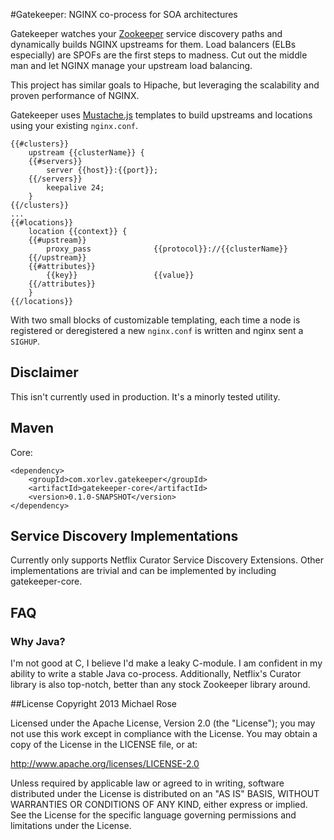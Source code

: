 #Gatekeeper: NGINX co-process for SOA architectures

Gatekeeper watches your [Zookeeper](http://zookeeper.apache.org/) service discovery paths and dynamically builds NGINX
upstreams for them. Load balancers (ELBs especially) are SPOFs are the first steps to madness. Cut out the middle man
and let NGINX manage your upstream load balancing.

This project has similar goals to Hipache, but leveraging the scalability and proven performance of NGINX.

Gatekeeper uses [Mustache.js](http://mustache.github.io) templates to build upstreams and locations using your
existing `nginx.conf`.

	{{#clusters}}
	    upstream {{clusterName}} {
	    {{#servers}}
	        server {{host}}:{{port}};
	    {{/servers}}
	        keepalive 24;
	    }
	{{/clusters}}
	...
    {{#locations}}
        location {{context}} {
        {{#upstream}}
            proxy_pass              {{protocol}}://{{clusterName}}
        {{/upstream}}
        {{#attributes}}
            {{key}}                 {{value}}
        {{/attributes}}
        }
    {{/locations}}
	
With two small blocks of customizable templating, each time a node is registered or deregistered a new `nginx.conf`
is written and nginx sent a `SIGHUP`.

## Disclaimer

This isn't currently used in production. It's a minorly tested utility.

## Maven

Core:

	<dependency>
		<groupId>com.xorlev.gatekeeper</groupId>
		<artifactId>gatekeeper-core</artifactId>
		<version>0.1.0-SNAPSHOT</version>
	</dependency>

## Service Discovery Implementations

Currently only supports Netflix Curator Service Discovery Extensions. Other implementations are trivial and can be
 implemented by including gatekeeper-core.

## FAQ

### Why Java?
I'm not good at C, I believe I'd make a leaky C-module. I am confident in my ability to write a stable Java co-process.
Additionally, Netflix's Curator library is also top-notch, better than any stock Zookeeper library around.

##License
Copyright 2013 Michael Rose

Licensed under the Apache License, Version 2.0 (the "License"); you may not use this work except in compliance with the
 License. You may obtain a copy of the License in the LICENSE file, or at:

http://www.apache.org/licenses/LICENSE-2.0

Unless required by applicable law or agreed to in writing, software distributed under the License is distributed on an
"AS IS" BASIS, WITHOUT WARRANTIES OR CONDITIONS OF ANY KIND, either express or implied. See the License for the specific
 language governing permissions and limitations under the License.

